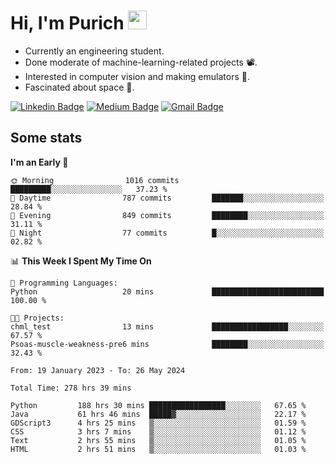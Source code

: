 <h1 align="left">Hi, I'm Purich
<img src="https://media.giphy.com/media/hvRJCLFzcasrR4ia7z/giphy.gif" width="30px"/></h1>

* Currently an engineering student.
* Done moderate of machine-learning-related projects :film_projector:.
* Interested in computer vision and making emulators :space_invader:.
* Fascinated about space :milky_way:.

[![Linkedin Badge](https://img.shields.io/badge/-Purich-blue?style=flat-square&logo=Linkedin&logoColor=white&link=https://www.linkedin.com/in/purich-siritip-16b3b3255/)](https://www.linkedin.com/in/purich-siritip-16b3b3255) [![Medium Badge](https://img.shields.io/badge/-@purich-gray?style=flat-square&labelColor=000000&logo=Medium&link=https://medium.com/@phuritsiritip)](https://medium.com/@phuritsiritip)
[![Gmail Badge](https://img.shields.io/badge/-mark.phurit@gmail.com-c14438?style=flat-square&logo=Gmail&logoColor=white&link=mailto:mark.phurit@gmail.com)](mailto:mark.phurit@gmail.com)

## Some stats

  
  <!--START_SECTION:waka-->
**I'm an Early 🐤** 

```text
🌞 Morning                1016 commits        █████████░░░░░░░░░░░░░░░░   37.23 % 
🌆 Daytime                787 commits         ███████░░░░░░░░░░░░░░░░░░   28.84 % 
🌃 Evening                849 commits         ████████░░░░░░░░░░░░░░░░░   31.11 % 
🌙 Night                  77 commits          █░░░░░░░░░░░░░░░░░░░░░░░░   02.82 % 
```


📊 **This Week I Spent My Time On** 

```text
💬 Programming Languages: 
Python                   20 mins             █████████████████████████   100.00 % 

🐱‍💻 Projects: 
chml_test                13 mins             █████████████████░░░░░░░░   67.57 % 
Psoas-muscle-weakness-pre6 mins              ████████░░░░░░░░░░░░░░░░░   32.43 % 
```


<!--END_SECTION:waka-->

  <!--START_SECTION:waka-simple-->

```text
From: 19 January 2023 - To: 26 May 2024

Total Time: 278 hrs 39 mins

Python         188 hrs 30 mins █████████████████░░░░░░░░   67.65 %
Java           61 hrs 46 mins  █████▓░░░░░░░░░░░░░░░░░░░   22.17 %
GDScript3      4 hrs 25 mins   ▒░░░░░░░░░░░░░░░░░░░░░░░░   01.59 %
CSS            3 hrs 7 mins    ▒░░░░░░░░░░░░░░░░░░░░░░░░   01.12 %
Text           2 hrs 55 mins   ▒░░░░░░░░░░░░░░░░░░░░░░░░   01.05 %
HTML           2 hrs 51 mins   ▒░░░░░░░░░░░░░░░░░░░░░░░░   01.03 %
```

<!--END_SECTION:waka-simple-->

  <!--![Anurag's GitHub stats](https://github-readme-stats.vercel.app/api?username=vikimark&show_icons=true&theme=gruvbox_light)-->
  
<!--
**vikimark/vikimark** is a ✨ _special_ ✨ repository because its `README.md` (this file) appears on your GitHub profile.

Here are some ideas to get you started:

- 🔭 I’m currently working on ...
- 🌱 I’m currently learning ...
- 👯 I’m looking to collaborate on ...
- 🤔 I’m looking for help with ...
- 💬 Ask me about ...
- 📫 How to reach me: ...
- 😄 Pronouns: ...
- ⚡ Fun fact: ...
-->
